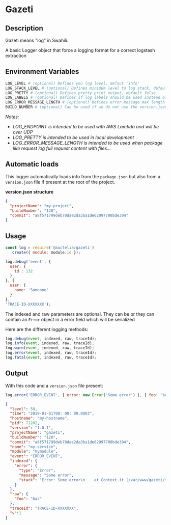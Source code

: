 # Gazeti

## Description

Gazeti means "log" in Swahili.

A basic Logger object that force a logging format for a correct logstash extraction

## Environment Variables

```sh
LOG_LEVEL # (optional) Defines you log level, defaut 'info'
LOG_STACK_LEVEL # (optional) Defines minimum level to log stack, default 'error'
LOG_PRETTY # (optional) Defines pretty print output, default false
LOG_LABELS # (optional) Defines if log labels should be used instead of levels, default false
LOG_ERROR_MESSAGE_LENGTH # (optional) Defines error message max length output, default 0 (no limit)
BUILD_NUMBER # (optional) Can be used if we do not use the version.json (see below)
```

*Notes:*

 - *LOG_ENDPOINT is intended to be used with AWS Lambda and will be over UDP*
 - *LOG_PRETTY is intended to be used in local development*
 - *LOG_ERROR_MESSAGE_LENGTH is intended to be used when package like request log full request content with files...*

## Automatic loads

This logger automatically loads info from the `package.json`
but also from a `version.json` file if present at the root of the project.

**version.json structure**

```json
{
  "projectName": "my-project",
  "buildNumber": "120",
  "commit": "a8f571799deb70dae2da3ba1de62097700bde304"
}
```

## Usage

```js
const log = require('@auctelia/gazeti')
  .create({ module: module.id });

log.debug('event', {
  user: {
    id : 132
  }
}, {
  user: {
    name: 'Someone'
  }
},
'TRACE-ID-XXXXXXX');
```

The indexed and raw parameters are optional.
They can be or they can contain an `Error` object in a error field which will be serialized

Here are the different logging methods:

```js
log.debug(event, indexed, raw, traceId);
log.info(event, indexed, raw, traceId);
log.warn(event, indexed, raw, traceId);
log.error(event, indexed, raw, traceId);
log.fatal(event, indexed, raw, traceId);
```

## Output

With this code and a `version.json` file present:

```js
log.error('ERROR_EVENT', { error: new Error('Some error') }, { foo: 'bar' }, 'TRACE-ID-XXXXXXX');
```

```json
{
  "level": 50,
  "time": "2019-01-01T00: 00: 00.000Z",
  "hostname": "my-hostname",
  "pid": 71202,
  "version": "1.0.1",
  "projectName": "gazeti",
  "buildNumber": "120",
  "commit": "a8f571799deb70dae2da3ba1de62097700bde304",
  "name": "my-service",
  "module": "mymodule",
  "event": "ERROR_EVENT",
  "indexed": {
    "error": {
      "type": "Error",
      "message": "Some error",
      "stack": "Error: Some error\n    at Context.it (/var/www/gazeti/test/libs/Gazeti.spec.js:191:31)\n    at callFnAsync (/var/www/gazeti/node_modules/mocha/lib/runnable.js:400:21)\n    at Test.Runnable.run (/var/www/gazeti/node_modules/mocha/lib/runnable.js:342:7)\n    at Runner.runTest (/var/www/gazeti/node_modules/mocha/lib/runner.js:455:10)\n    at /var/www/gazeti/node_modules/mocha/lib/runner.js:573:12\n    at next (/var/www/gazeti/node_modules/mocha/lib/runner.js:369:14)\n    at /var/www/gazeti/node_modules/mocha/lib/runner.js:379:7\n    at next (/var/www/gazeti/node_modules/mocha/lib/runner.js:303:14)\n    at Immediate._onImmediate (/var/www/gazeti/node_modules/mocha/lib/runner.js:347:5)\n    at runCallback (timers.js:694:18)\n    at tryOnImmediate (timers.js:665:5)\n    at processImmediate (timers.js:647:5)"
    }
  },
  "raw": {
    "foo": "bar"
  },
  "traceId": "TRACE-ID-XXXXXXX",
  "v":1
}
```
